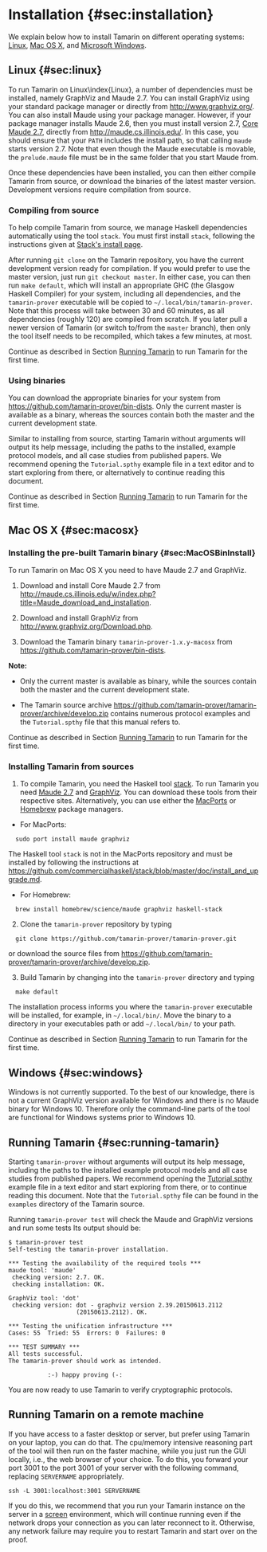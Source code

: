 Installation {#sec:installation}
============


We explain below how to install Tamarin on different operating systems:
[Linux](#sec:linux),  [Mac
OS X](#sec:macosx), and [Microsoft Windows](#sec:windows). 

Linux {#sec:linux}
-----

To run Tamarin on Linux\index{Linux}, a number of dependencies
must be installed, namely GraphViz and Maude 2.7. You can install
GraphViz using your standard package manager or directly from
<http://www.graphviz.org/>. You can also
install Maude using your
package manager.  However, if your package manager installs Maude 2.6,
then you must install version 2.7, [Core Maude
2.7](http://maude.cs.illinois.edu/w/index.php?title=Maude_download_and_installation#Core_Maude_2.7),
directly from <http://maude.cs.illinois.edu/>.
In this case, you should ensure 
that your `PATH` includes the install path, so that
calling `maude` starts version 2.7. Note that even though the Maude
executable is movable, the `prelude.maude` file must be in the same
folder that you start Maude from.

Once these dependencies have been installed, you can then either compile
Tamarin from source, or download the binaries of the latest master
version. Development versions require compilation from source.

### Compiling from source ###

To help compile Tamarin from source, we manage Haskell dependencies
automatically using the tool `stack`. You must first install
`stack`, following the instructions given at
[Stack's install page](https://github.com/commercialhaskell/stack/blob/master/doc/install_and_upgrade.md).

After running `git clone` on the Tamarin
repository, you have the current development version ready for
compilation. If you would prefer to use the master version, just run
`git checkout master`. In either case, you can then run `make
default`, which will install an appropriate GHC (the Glasgow Haskell Compiler)
for your system,
including all dependencies, and the `tamarin-prover` executable
will be copied to `~/.local/bin/tamarin-prover`.
Note that this process will take between 30 and 60 minutes, as all
dependencies (roughly 120) are compiled from scratch. If you later pull a newer
version of Tamarin (or switch to/from the `master` branch), then only
the tool itself needs to be recompiled, which takes a few minutes, at most.

Continue as described in Section [Running Tamarin](#sec:running-tamarin) to run Tamarin for the first time.

### Using binaries ###

You can download the  appropriate binaries for your system from
<https://github.com/tamarin-prover/bin-dists>.
Only the current master is available as a binary, whereas the sources
contain both the master and the current development state.

Similar to installing from source, starting
Tamarin without arguments will output its help
message, including the paths to the installed, example protocol models,
and all case studies from published papers. We recommend opening the
`Tutorial.spthy` example file in a text editor and to start exploring from
there, or alternatively to continue reading this document.

Continue as described in Section [Running Tamarin](#sec:running-tamarin) to run Tamarin for the first time.


Mac OS X {#sec:macosx}
--------

### Installing the pre-built Tamarin binary {#sec:MacOSBinInstall}

To run Tamarin on Mac OS X you need to have Maude 2.7 and GraphViz. 

1.  Download and install Core Maude 2.7 from
  <http://maude.cs.illinois.edu/w/index.php?title=Maude_download_and_installation>.

2.  Download and install GraphViz from 
<http://www.graphviz.org/Download.php>.

3.  Download the Tamarin binary `tamarin-prover-1.x.y-macosx` from 
<https://github.com/tamarin-prover/bin-dists>.

**Note:** 

  * Only the current master is available as binary, while the sources
contain both the master and the current development state.

  * The Tamarin source archive 
<https://github.com/tamarin-prover/tamarin-prover/archive/develop.zip>
contains numerous protocol examples and the `Tutorial.spthy` file that this manual refers to. 

Continue as described in Section [Running Tamarin](#sec:running-tamarin) to run Tamarin for the first time.

### Installing Tamarin from sources ###

1. To compile Tamarin, you need the Haskell tool [stack](https://github.com/commercialhaskell/stack/blob/master/doc/install_and_upgrade.md#manual-download-1).
To run Tamarin you need [Maude 2.7](http://maude.cs.illinois.edu/w/index.php?title=Maude_download_and_installation) and [GraphViz](http://www.graphviz.org/Download.php). 
You can download these tools from their respective sites.
Alternatively, you can use either the
[MacPorts](https://www.macports.org) or
[Homebrew](http://brew.sh)
package managers. 

  *  For MacPorts:
```
  sudo port install maude graphviz
```

The Haskell tool `stack` is not in the MacPorts repository and must be installed by following the instructions at 
  <https://github.com/commercialhaskell/stack/blob/master/doc/install_and_upgrade.md>.

  *   For Homebrew:
```
  brew install homebrew/science/maude graphviz haskell-stack
```


2. Clone the `tamarin-prover` repository by typing
```
  git clone https://github.com/tamarin-prover/tamarin-prover.git
```
or download the source files from 
  <https://github.com/tamarin-prover/tamarin-prover/archive/develop.zip>.


3. Build Tamarin by changing into the `tamarin-prover` directory and 
   typing
```
  make default
```

   The installation process informs you where the `tamarin-prover`
   executable will be installed, for example, in `~/.local/bin/`. Move the
   binary to a directory in your executables path or add
   `~/.local/bin/` to your path.

Continue as described in Section [Running Tamarin](#sec:running-tamarin) to run Tamarin for the first time.


Windows {#sec:windows}
-------

Windows is not currently supported.
To the best of our knowledge, there is not a current GraphViz version
available for Windows and there is no Maude binary for Windows 10. 
Therefore only the command-line parts of the tool are
functional for Windows systems prior to Windows 10.


Running Tamarin {#sec:running-tamarin}
---------------

Starting `tamarin-prover` without arguments will output its
help message, including the paths to the installed example protocol
models and all case studies from published papers. We recommend
opening the [Tutorial.spthy](https://github.com/tamarin-prover/tamarin-prover/tree/develop/examples/Tutorial.spthy) example file in a text editor and start
exploring from there, or to continue reading this document.
Note that the `Tutorial.spthy` file can be found in the `examples` directory of the Tamarin source.

Running ```tamarin-prover test``` will check the Maude and GraphViz
versions and run some tests Its output should be:

```
$ tamarin-prover test
Self-testing the tamarin-prover installation.

*** Testing the availability of the required tools ***
maude tool: 'maude'
 checking version: 2.7. OK.
 checking installation: OK.

GraphViz tool: 'dot'
 checking version: dot - graphviz version 2.39.20150613.2112 
                   (20150613.2112). OK.

*** Testing the unification infrastructure ***
Cases: 55  Tried: 55  Errors: 0  Failures: 0

*** TEST SUMMARY ***
All tests successful.
The tamarin-prover should work as intended.

           :-) happy proving (-:
```

You are now ready to use Tamarin to verify cryptographic protocols.

Running Tamarin on a remote machine
---------------------------------

If you have access to a faster desktop or server, but prefer using
Tamarin on your laptop, you can do that. The cpu/memory intensive
reasoning part of the tool will then run on the faster machine, while you
just run the GUI locally, i.e., the web browser of your choice. To do
this, you forward your port 3001 to the port 3001 of your server
with the following command, replacing ```SERVERNAME``` appropriately.

```
ssh -L 3001:localhost:3001 SERVERNAME
```

If you do this, we recommend that you run your Tamarin instance on
the server in a [screen](https://www.gnu.org/software/screen/manual/screen.html) environment, which will continue
running even if the network drops your connection as you can later
reconnect to it. Otherwise, any network failure may require you to
restart Tamarin and start over on the proof.
